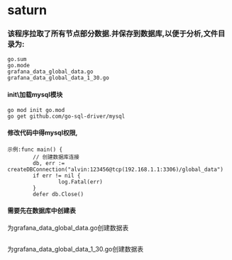# saturn
### 该程序拉取了所有节点部分数据.并保存到数据库,以便于分析,文件目录为:
````
go.sum
go.mode
grafana_data_global_data.go
grafana_data_global_data_1_30.go
````
#### init\加载mysql模块
````
go mod init go.mod
go get github.com/go-sql-driver/mysql
````
#### 修改代码中得mysql权限,
````
示例:func main() {
        // 创建数据库连接
        db, err := createDBConnection("alvin:123456@tcp(192.168.1.1:3306)/global_data")
        if err != nil {
                log.Fatal(err)
        }
        defer db.Close()
````
#### 需要先在数据库中创建表
为grafana_data_global_data.go创建数据表
````

````
为grafana_data_global_data_1_30.go创建数据表
````
````
